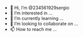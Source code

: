 - 👋 Hi, I’m @234561929sergio
- 👀 I’m interested in ...
- 🌱 I’m currently learning ...
- 💞️ I’m looking to collaborate on ...
- 📫 How to reach me ...

<!---
234561929sergio/234561929sergio is a ✨ special ✨ repository because its `README.md` (this file) appears on your GitHub profile.
You can click the Preview link to take a look at your changes.
--->
